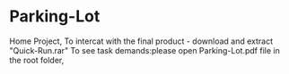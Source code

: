 # Parking-Lot
Home Project,
To intercat with the final product - download and extract "Quick-Run.rar"
To see task demands:please open Parking-Lot.pdf file in the root folder,

